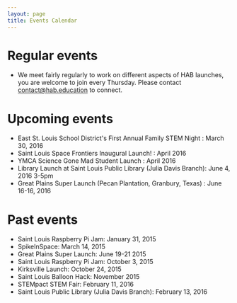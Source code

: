 ```yaml
---
layout: page
title: Events Calendar
---
```


# Regular events

- We meet fairly regularly to work on different aspects of HAB launches, you are welcome to join every Thursday. Please contact contact@hab.education to connect.

# Upcoming events
 
- East St. Louis School District's First Annual Family STEM Night : March 30, 2016
- Saint Louis Space Frontiers Inaugural Launch! : April 2016
- YMCA Science Gone Mad Student Launch : April 2016
- Library Launch at Saint Louis Public Library (Julia Davis Branch): June 4, 2016 3-5pm
- Great Plains Super Launch (Pecan Plantation, Granbury, Texas) : June 16-16, 2016

# Past events

- Saint Louis Raspberry Pi Jam: January 31, 2015
- SpikeInSpace: March 14, 2015
- Great Plains Super Launch: June 19-21 2015
- Saint Louis Raspberry Pi Jam: October 3, 2015
- Kirksville Launch: October 24, 2015
- Saint Louis Balloon Hack: November 2015
- STEMpact STEM Fair: February 11, 2016
- Saint Louis Public Library (Julia Davis Branch): February 13, 2016
